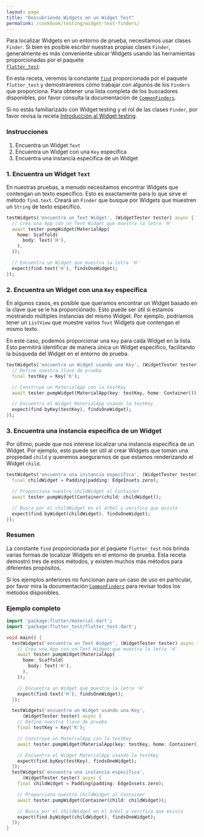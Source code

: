 ```yaml
---
layout: page
title: "Descubriendo Widgets en un Widget Test"
permalink: /cookbook/testing/widget-test-finders/
---
```


Para localizar Widgets en un entorno de prueba, necesitamos usar clases `Finder`. Si bien es posible escribir nuestras propias clases `Finder`, generalmente es más conveniente ubicar Widgets usando las herramientas proporcionadas por el paquete  
[`flutter_test`](https://docs.flutter.io/flutter/flutter_test/flutter_test-library.html).

En esta receta, veremos la constante
[`find`](https://docs.flutter.io/flutter/flutter_test/find-constant.html)
proporcionada por el paquete `flutter_test` y demostraremos cómo trabajar con algunos de los `Finders` que proporciona. Para obtener una lista completa de los buscadores disponibles, por favor consulta la documentación de 
[`CommonFinders`](https://docs.flutter.io/flutter/flutter_driver/CommonFinders-class.html).

Si no estás familiarizado con Widget testing y el rol de las clases `Finder`, 
por favor revisa la receta 
[Introducción al Widget testing](/cookbook/testing/widget-test-introduction/). 

### Instrucciones

  1. Encuentra un Widget `Text` 
  2. Encuentra un Widget con una `Key` específica
  3. Encuentra una instancia específica de un Widget

### 1. Encuentra un Widget `Text`

En nuestras pruebas, a menudo necesitamos encontrar Widgets que contengan un texto específico. Esto es exactamente para lo que sirve el método `find.text`. Creará un `Finder` que busque por Widgets que muestren un `String` de texto específico.

<!-- skip -->
```dart
testWidgets('encuentra un Text Widget', (WidgetTester tester) async {
  // Crea una App con un Text Widget que muestra la letra 'H'
  await tester.pumpWidget(MaterialApp(
    home: Scaffold(
      body: Text('H'),
    ),
  ));

  // Encuentra un Widget que muestra la letra 'H'
  expect(find.text('H'), findsOneWidget);
});
```

### 2. Encuentra un Widget con una `Key` específica

En algunos casos, es posible que queramos encontrar un Widget basado en la clave que se le ha proporcionado. Esto puede ser útil si estamos mostrando múltiples instancias del mismo Widget. Por ejemplo, podríamos tener un `ListView` que muestre varios `Text` Widgets que contengan el mismo texto.

En este caso, podemos proporcionar una `Key` para cada Widget en la lista. Esto permitirá identificar de manera única un Widget específico, facilitando la búsqueda del Widget en el entorno de prueba.

<!-- skip -->
```dart
testWidgets('encuentra un Widget usando una Key', (WidgetTester tester) async {
  // Define nuestra llave de prueba
  final testKey = Key('K');

  // Construye un MaterialApp con la testKey
  await tester.pumpWidget(MaterialApp(key: testKey, home: Container()));

  // Encuentra el Widget MaterialApp usando la testKey
  expect(find.byKey(testKey), findsOneWidget);
});
```

### 3. Encuentra una instancia específica de un Widget

Por último, puede que nos interese localizar una instancia específica de un Widget.
Por ejemplo, esto puede ser útil al crear Widgets que toman una propiedad `child` 
y queremos asegurarnos de que estamos renderizando el Widget `child`.

<!-- skip -->
```dart
testWidgets('encuentra una instancia específica', (WidgetTester tester) async {
  final childWidget = Padding(padding: EdgeInsets.zero);

  // Proporciona nuestro childWidget al Container
  await tester.pumpWidget(Container(child: childWidget));

  // Busca por el childWidget en el árbol y verifica que exista
  expect(find.byWidget(childWidget), findsOneWidget);
});
```

### Resumen

La constante `find` proporcionada por el paquete `flutter_test` nos brinda varias formas de localizar Widgets en el entorno de prueba. Esta receta demostró tres de estos métodos, y existen muchos más métodos para diferentes propósitos.

Si los ejemplos anteriores no funcionan para un caso de uso en particular, por favor mira la documentación 
[`CommonFinders`](https://docs.flutter.io/flutter/flutter_driver/CommonFinders-class.html)
para revisar todos los métodos disponibles. 

### Ejemplo completo

```dart
import 'package:flutter/material.dart';
import 'package:flutter_test/flutter_test.dart';

void main() {
  testWidgets('encuentra un Text Widget', (WidgetTester tester) async {
    // Crea una App con un Text Widget que muestra la letra 'H'
    await tester.pumpWidget(MaterialApp(
      home: Scaffold(
        body: Text('H'),
      ),
    ));

    // Encuentra un Widget que muestra la letra 'H'
    expect(find.text('H'), findsOneWidget);
  });

  testWidgets('encuentra un Widget usando una Key',
      (WidgetTester tester) async {
    // Define nuestra llave de prueba
    final testKey = Key('K');

    // Construye un MaterialApp con la testKey
    await tester.pumpWidget(MaterialApp(key: testKey, home: Container()));

    // Encuentra el Widget MaterialApp usando la testKey
    expect(find.byKey(testKey), findsOneWidget);
  });
  testWidgets('encuentra una instancia específica',
      (WidgetTester tester) async {
    final childWidget = Padding(padding: EdgeInsets.zero);

    // Proporciona nuestro childWidget al Container
    await tester.pumpWidget(Container(child: childWidget));

    // Busca por el childWidget en el árbol y verifica que exista
    expect(find.byWidget(childWidget), findsOneWidget);
  });
}
```
